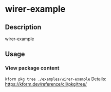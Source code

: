 # wirer-example

## Description
wirer-example

## Usage

### View package content
`kform pkg tree ./examples/wirer-example`
Details: https://kform.dev/reference/cli/pkg/tree/

